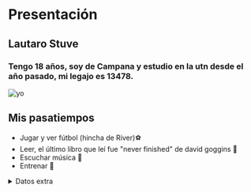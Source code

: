 # Presentación
## Lautaro Stuve
### Tengo 18 años, soy de Campana y estudio en la utn desde el año pasado, mi legajo es 13478.
![yo](https://user-images.githubusercontent.com/128098721/225923578-0d090fa6-c256-403b-9ba6-339b5cb52171.jpg)


## Mis pasatiempos
* Jugar y ver fútbol (hincha de River):soccer:
* Leer, el último libro que leí fue "never finished" de david goggins :book:
* Escuchar música :musical_note:
* Entrenar :muscle:
<details> <summary>
Datos extra
</summary>
<p>
Me gustan los perros y tengo uno llamado indio :dog2:, soy fanático de la saga de los juegos del hambre y ya no uso redes sociales (o trato de no usarlas).
</p>
</details>




